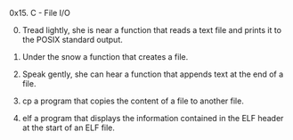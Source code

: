0x15. C - File I/O

0. Tread lightly, she is near
a function that reads a text file and prints it to the POSIX standard output.

1. Under the snow
a function that creates a file.

2. Speak gently, she can hear
 a function that appends text at the end of a file.

3. cp
a program that copies the content of a file to another file.

4. elf
 a program that displays the information contained in the ELF header at the start of an ELF file.
